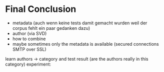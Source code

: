 # Final Conclusion

- metadata (auch wenn keine tests damit gemacht wurden weil der corpus fehlt ein paar gedanken dazu)
- author (via SVD)
- how to combine
- maybe sometimes only the metadata is available (secured connections SMTP over SSL)

learn authors -> category and test result (are the authors really in this category)
experiment:
